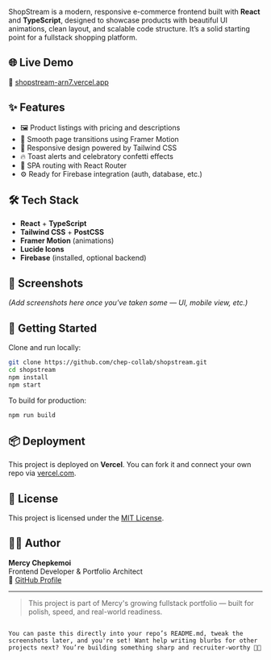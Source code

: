 
ShopStream is a modern, responsive e-commerce frontend built with **React** and **TypeScript**, designed to showcase products with beautiful UI animations, clean layout, and scalable code structure. It’s a solid starting point for a fullstack shopping platform.

## 🌐 Live Demo

🔗 [shopstream-arn7.vercel.app](https://shopstream-arn7.vercel.app)

## ✨ Features

- 🖼️ Product listings with pricing and descriptions
- 💫 Smooth page transitions using Framer Motion
- 🎨 Responsive design powered by Tailwind CSS
- 🔥 Toast alerts and celebratory confetti effects
- 🔗 SPA routing with React Router
- ⚙️ Ready for Firebase integration (auth, database, etc.)

## 🛠️ Tech Stack

- **React** + **TypeScript**
- **Tailwind CSS** + **PostCSS**
- **Framer Motion** (animations)
- **Lucide Icons**
- **Firebase** (installed, optional backend)

## 📸 Screenshots

*(Add screenshots here once you've taken some — UI, mobile view, etc.)*

## 🚀 Getting Started

Clone and run locally:

```bash
git clone https://github.com/chep-collab/shopstream.git
cd shopstream
npm install
npm start
```

To build for production:

```bash
npm run build
```

## 📦 Deployment

This project is deployed on **Vercel**. You can fork it and connect your own repo via [vercel.com](https://vercel.com).

## 📄 License

This project is licensed under the [MIT License](LICENSE).

## 👩‍💻 Author

**Mercy Chepkemoi**  
Frontend Developer & Portfolio Architect  
🔗 [GitHub Profile](https://github.com/chep-collab)

---

> This project is part of Mercy's growing fullstack portfolio — built for polish, speed, and real-world readiness.
```

You can paste this directly into your repo’s README.md, tweak the screenshots later, and you're set! Want help writing blurbs for other projects next? You’re building something sharp and recruiter-worthy 💼✨


